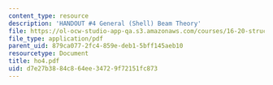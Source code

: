```yaml
---
content_type: resource
description: 'HANDOUT #4 General (Shell) Beam Theory'
file: https://ol-ocw-studio-app-qa.s3.amazonaws.com/courses/16-20-structural-mechanics-fall-2002/d7e27b3884c864ee34729f72151fc873_ho4.pdf
file_type: application/pdf
parent_uid: 879ca077-2fc4-859e-deb1-5bff145aeb10
resourcetype: Document
title: ho4.pdf
uid: d7e27b38-84c8-64ee-3472-9f72151fc873
---
```

